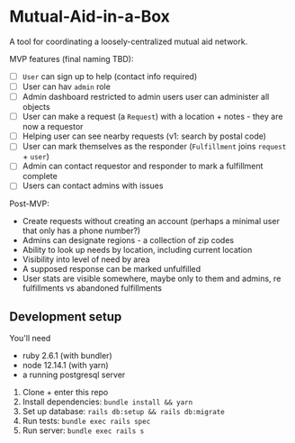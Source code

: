 # Mutual-Aid-in-a-Box

A tool for coordinating a loosely-centralized mutual aid network.

MVP features (final naming TBD):

- [ ] `User` can sign up to help (contact info required)
- [ ] User can hav `admin` role
- [ ] Admin dashboard restricted to admin users user can administer all objects
- [ ] User can make a request (a `Request`) with a location + notes - they are now a requestor
- [ ] Helping user can see nearby requests (v1: search by postal code)
- [ ] User can mark themselves as the responder (`Fulfillment` joins `request` + `user`)
- [ ] Admin can contact requestor and responder to mark a fulfillment complete
- [ ] Users can contact admins with issues

Post-MVP:

- Create requests without creating an account (perhaps a minimal user that only has a phone number?)
- Admins can designate regions - a collection of zip codes
- Ability to look up needs by location, including current location
- Visibility into level of need by area
- A supposed response can be marked unfulfilled
- User stats are visible somewhere, maybe only to them and admins, re fulfillments vs abandoned fulfillments

## Development setup

You'll need

- ruby 2.6.1 (with bundler)
- node 12.14.1 (with yarn)
- a running postgresql server

1. Clone + enter this repo
2. Install dependencies: `bundle install && yarn`
3. Set up database: `rails db:setup && rails db:migrate`
4. Run tests: `bundle exec rails spec`
5. Run server: `bundle exec rails s`
